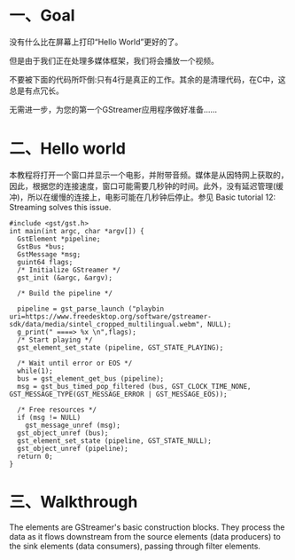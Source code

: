 # 一、Goal

没有什么比在屏幕上打印“Hello World”更好的了。

但是由于我们正在处理多媒体框架，我们将会播放一个视频。

不要被下面的代码所吓倒:只有4行是真正的工作。其余的是清理代码，在C中，这总是有点冗长。

无需进一步，为您的第一个GStreamer应用程序做好准备……

# 二、Hello world

本教程将打开一个窗口并显示一个电影，并附带音频。媒体是从因特网上获取的，因此，根据您的连接速度，窗口可能需要几秒钟的时间。此外，没有延迟管理(缓冲)，所以在缓慢的连接上，电影可能在几秒钟后停止。参见 Basic tutorial 12: Streaming solves this issue.


```
#include <gst/gst.h>
int main(int argc, char *argv[]) {
  GstElement *pipeline;
  GstBus *bus;
  GstMessage *msg;
  guint64 flags;
  /* Initialize GStreamer */
  gst_init (&argc, &argv);

  /* Build the pipeline */

  pipeline = gst_parse_launch ("playbin uri=https://www.freedesktop.org/software/gstreamer-sdk/data/media/sintel_cropped_multilingual.webm", NULL);
  g_print(" ====> %x \n",flags);
  /* Start playing */
  gst_element_set_state (pipeline, GST_STATE_PLAYING);

  /* Wait until error or EOS */
  while(1);
  bus = gst_element_get_bus (pipeline);
  msg = gst_bus_timed_pop_filtered (bus, GST_CLOCK_TIME_NONE, GST_MESSAGE_TYPE(GST_MESSAGE_ERROR | GST_MESSAGE_EOS));

  /* Free resources */
  if (msg != NULL)
    gst_message_unref (msg);
  gst_object_unref (bus);
  gst_element_set_state (pipeline, GST_STATE_NULL);
  gst_object_unref (pipeline);
  return 0;
}
```


# 三、Walkthrough
The elements are GStreamer's basic construction blocks. They process the data as it flows downstream from the source elements (data producers) to the sink elements (data consumers), passing through filter elements.
```

```
